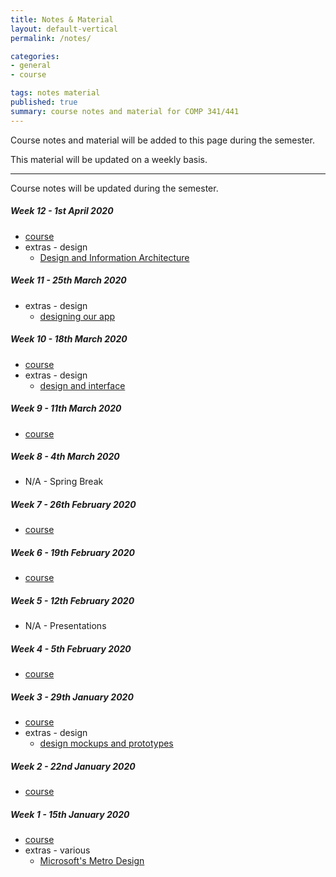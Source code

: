 ```yaml
---
title: Notes & Material
layout: default-vertical
permalink: /notes/

categories:
- general
- course

tags: notes material
published: true
summary: course notes and material for COMP 341/441
---
```


Course notes and material will be added to this page during the semester.

This material will be updated on a weekly basis.

***

Course notes will be updated during the semester.

<!-- 
##### Week 15 - 24th April 2019
  * extra - final report
    * [final report outline](/assets/docs/extras/comp441-final-report-outline-2019.pdf)

##### Week 14 - 17th April 2019
  * [course](/assets/docs/comp441-week14.pdf)
  * extras - Final Report Outline
    * [final report outline](/assets/docs/extras/comp441-final-report-outline-2019.pdf)

##### Week 13 - 10th April 2019
  * [course](/assets/docs/comp441-week13.pdf)
-->

##### Week 12 - 1st April 2020
  * [course](/assets/docs/2020/comp441-week12.pdf)
  * extras - design
    * [Design and Information Architecture](/assets/docs/extras/design/design-information-architecture.pdf)

##### Week 11 - 25th March 2020
  <!-- * [course](/assets/docs/2020/comp441-week11.pdf) -->
  * extras - design
    * [designing our app](/assets/docs/extras/design/design-our-app.pdf)

##### Week 10 - 18th March 2020
  * [course](/assets/docs/2020/comp441-week10.pdf)
  * extras - design
    * [design and interface](/assets/docs/extras/design/design-interface-intro.pdf)

##### Week 9 - 11th March 2020
  * [course](/assets/docs/2020/comp441-week9.pdf)

##### Week 8 - 4th March 2020

  * N/A - Spring Break

##### Week 7 - 26th February 2020
  * [course](/assets/docs/2020/comp441-week7.pdf)

##### Week 6 - 19th February 2020
  * [course](/assets/docs/2020/comp441-week6.pdf)

##### Week 5 - 12th February 2020
  * N/A - Presentations

##### Week 4 - 5th February 2020
  * [course](/assets/docs/2020/comp441-week4.pdf)

##### Week 3 - 29th January 2020
  * [course](/assets/docs/2020/comp441-week3.pdf)
  * extras - design
    * [design mockups and prototypes](/assets/docs/extras/design-mockups-hci.pdf)

##### Week 2 - 22nd January 2020
  * [course](/assets/docs/2020/comp441-week2.pdf)

##### Week 1 - 15th January 2020
  * [course](/assets/docs/2020/comp441-week1.pdf)
  * extras - various
    * [Microsoft's Metro Design](/assets/docs/extras/Windows_Metro.PDF)